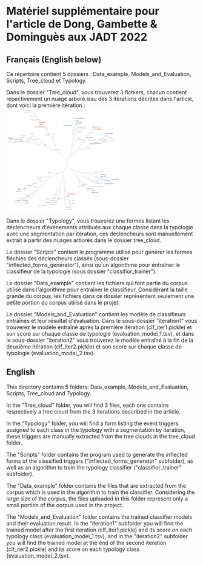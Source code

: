 # Matériel supplémentaire pour l'article de Dong, Gambette & Dominguès aux JADT 2022

## Français (English below)

Ce répertoire contient 5 dossiers : Data_example, Models_and_Evaluation, Scripts, Tree_cloud et Typology.

Dans le dossier "Tree_cloud", vous trouverez 3 fichiers, chacun contient repectivement un nuage arboré issu des 3 itérations décrites dans l'article, dont voici la première itération : 
<img src="https://raw.githubusercontent.com/DongChuanming/JADT2022_classification_et_enrichissement/main/Tree_cloud/JADT_nuage_arbore_iteration_1.png" alt="drawing" style="width:300px;"/>

Dans le dossier "Typology", vous trouverez une formes listant les déclencheurs d'événements attribués aux chaque classe dans la typologie avec une segmentation par itération, ces déclencheurs sont manuellement extrait à partir des nuages arborés dans le dossier tree_cloud.

Le dossier "Scripts" contient le programme utilisé pour générer les formes fléchies des déclencheurs classés (sous-dossier "inflected_forms_generator"), ainsi qu'un algorithme pour entraîner le classifieur de la typologie (sous dossier "classifior_trainer").

Le dossier "Data_example" contient les fichiers qui font partie du corpus utilisé dans l'algorithme pour entraîner le classifieur. Considérant la taille grande du corpus, les fichiers dans ce dossier représentent seulement une petite portion du corpus utilisé dans le projet.

Le dossier "Models_and_Evaluation" contient les modèle de classifieurs entraînés et leur résultat d'évaluation. Dans le sous-dossier "iteration1" vous trouverez le modèle entraîné après la première itération (clf_iter1.pickle) et son score sur chaque classe de typologie (evaluation_model_1.tsv), et dans le sous-dossier "iteration2" vous trouverez le modèle entraîné à la fin de la deuxième itération (clf_iter2.pickle) et son score sur chaque classe de typologie (evaluation_model_2.tsv).


## English

This directory contains 5 folders: Data_example, Models_and_Evaluation, Scripts, Tree_cloud and Typology.

In the "Tree_cloud" folder, you will find 3 files, each one contains respectively a tree cloud from the 3 iterations described in the article.

In the "Typology" folder, you will find a form listing the event triggers assigned to each class in the typology with a segmentation by iteration, these triggers are manually extracted from the tree clouds in the tree_cloud folder.

The "Scripts" folder contains the program used to generate the inflected forms of the classified triggers ("inflected_forms_generator" subfolder), as well as an algorithm to train the typology classifier ("classifior_trainer" subfolder).

The "Data_example" folder contains the files that are extracted from the corpus which is used in the algorithm to train the classifier. Considering the large size of the corpus, the files uploaded in this folder represent only a small portion of the corpus used in the project.

The "Models_and_Evaluation" folder contains the trained classifier models and their evaluation result. In the "iteration1" subfolder you will find the trained model after the first iteration (clf_iter1.pickle) and its score on each typology class (evaluation_model_1.tsv), and in the "iteration2" subfolder you will find the trained model at the end of the second iteration (clf_iter2.pickle) and its score on each typology class (evaluation_model_2.tsv).

